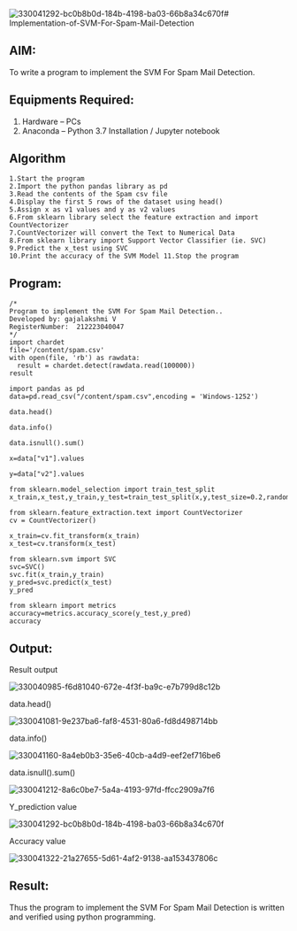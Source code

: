![330041292-bc0b8b0d-184b-4198-ba03-66b8a34c670f](https://github.com/Gajalakshmivelmurugan/Implementation-of-SVM-For-Spam-Mail-Detection/assets/144871940/cc4f72ff-01e5-492a-8998-5a4b6e4b3277)# Implementation-of-SVM-For-Spam-Mail-Detection

## AIM:
To write a program to implement the SVM For Spam Mail Detection.

## Equipments Required:
1. Hardware – PCs
2. Anaconda – Python 3.7 Installation / Jupyter notebook

## Algorithm
```
1.Start the program
2.Import the python pandas library as pd
3.Read the contents of the Spam csv file
4.Display the first 5 rows of the dataset using head()
5.Assign x as v1 values and y as v2 values
6.From sklearn library select the feature extraction and import CountVectorizer
7.CountVectorizer will convert the Text to Numerical Data
8.From sklearn library import Support Vector Classifier (ie. SVC)
9.Predict the x_test using SVC
10.Print the accuracy of the SVM Model 11.Stop the program 
```
## Program:
```
/*
Program to implement the SVM For Spam Mail Detection..
Developed by: gajalakshmi V
RegisterNumber:  212223040047
*/
import chardet
file='/content/spam.csv'
with open(file, 'rb') as rawdata:
  result = chardet.detect(rawdata.read(100000))
result

import pandas as pd
data=pd.read_csv("/content/spam.csv",encoding = 'Windows-1252')

data.head()

data.info()

data.isnull().sum()

x=data["v1"].values

y=data["v2"].values

from sklearn.model_selection import train_test_split
x_train,x_test,y_train,y_test=train_test_split(x,y,test_size=0.2,random_state=0)

from sklearn.feature_extraction.text import CountVectorizer
cv = CountVectorizer()

x_train=cv.fit_transform(x_train)
x_test=cv.transform(x_test)

from sklearn.svm import SVC
svc=SVC()
svc.fit(x_train,y_train)
y_pred=svc.predict(x_test)
y_pred

from sklearn import metrics
accuracy=metrics.accuracy_score(y_test,y_pred)
accuracy
```

## Output:
Result output

![330040985-f6d81040-672e-4f3f-ba9c-e7b799d8c12b](https://github.com/Gajalakshmivelmurugan/Implementation-of-SVM-For-Spam-Mail-Detection/assets/144871940/58b38d24-1629-420d-9039-68032335d37c)

data.head()

![330041081-9e237ba6-faf8-4531-80a6-fd8d498714bb](https://github.com/Gajalakshmivelmurugan/Implementation-of-SVM-For-Spam-Mail-Detection/assets/144871940/a7450ecd-a456-47d0-b4b0-3598f977cd04)

data.info()

![330041160-8a4eb0b3-35e6-40cb-a4d9-eef2ef716be6](https://github.com/Gajalakshmivelmurugan/Implementation-of-SVM-For-Spam-Mail-Detection/assets/144871940/16b043f6-f7a2-49de-9354-010d34b9e808)

data.isnull().sum()

![330041212-8a6c0be7-5a4a-4193-97fd-ffcc2909a7f6](https://github.com/Gajalakshmivelmurugan/Implementation-of-SVM-For-Spam-Mail-Detection/assets/144871940/e91396d7-0fca-4b8e-b96b-a8dfe52cb7c4)

Y_prediction value

![330041292-bc0b8b0d-184b-4198-ba03-66b8a34c670f](https://github.com/Gajalakshmivelmurugan/Implementation-of-SVM-For-Spam-Mail-Detection/assets/144871940/034f4eed-6395-4749-8871-2f2fa76625a9)

Accuracy value

![330041322-21a27655-5d61-4af2-9138-aa153437806c](https://github.com/Gajalakshmivelmurugan/Implementation-of-SVM-For-Spam-Mail-Detection/assets/144871940/a965815e-25c1-4342-9729-6c8910bba240)


## Result:
Thus the program to implement the SVM For Spam Mail Detection is written and verified using python programming.

